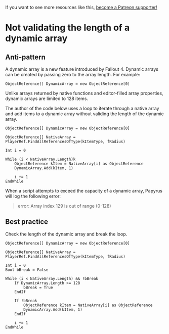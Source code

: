 <!-- TITLE: Not validating the length of a dynamic array -->

If you want to see more resources like this, [become a Patreon supporter!](https://www.patreon.com/fireundubh) 

# Not validating the length of a dynamic array
## Anti-pattern

A dynamic array is a new feature introduced by Fallout 4. Dynamic arrays can be created by passing zero to the array length. For example:

```
ObjectReference[] DynamicArray = new ObjectReference[0]
```

Unlike arrays returned by native functions and editor-filled array properties, dynamic arrays are limited to 128 items.

The author of the code below uses a loop to iterate through a native array and add items to a dynamic array without validing the length of the dynamic array.

```
ObjectReference[] DynamicArray = new ObjectReference[0]

ObjectReference[] NativeArray = PlayerRef.FindAllReferencesOfType(kItemType, fRadius)

Int i = 0

While (i < NativeArray.Length)k
	ObjectReference kItem = NativeArray[i] as ObjectReference
	DynamicArray.Add(kItem, 1)
	
	i += 1
EndWhile
```

When a script attempts to exceed the capacity of a dynamic array, Papyrus will log the following error:

> error: Array index 129 is out of range (0-128)

## Best practice

Check the length of the dynamic array and break the loop.

```
ObjectReference[] DynamicArray = new ObjectReference[0]

ObjectReference[] NativeArray = PlayerRef.FindAllReferencesOfType(kItemType, fRadius)

Int i = 0
Bool bBreak = False

While (i < NativeArray.Length) && !bBreak
	If DynamicArray.Length >= 128
		bBreak = True
	EndIf

	If !bBreak
		ObjectReference kItem = NativeArray[i] as ObjectReference
		DynamicArray.Add(kItem, 1)
	EndIf
	
	i += 1
EndWhile
```